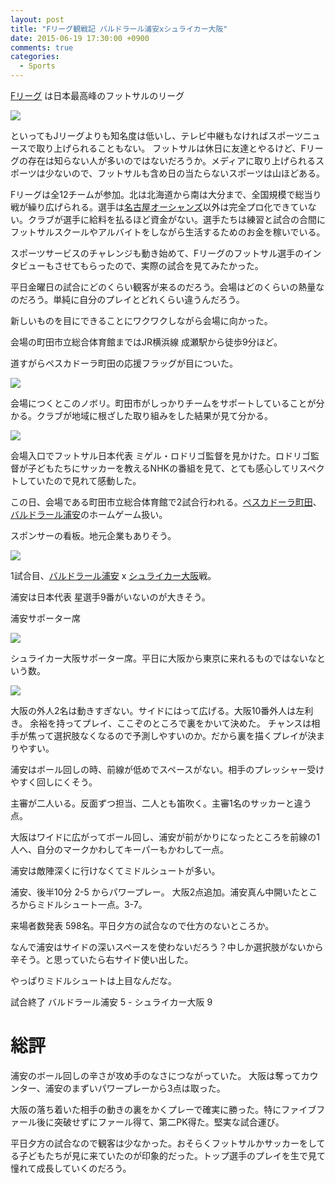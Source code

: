```yaml
---
layout: post
title: "Fリーグ観戦記 バルドラール浦安xシュライカー大阪"
date: 2015-06-19 17:30:00 +0900
comments: true
categories:
  - Sports
---
```

[バルドラール浦安]: http://bardral-urayasu.com/
[ペスカドーラ町田]: http://www.pescadola-machida.com/
[シュライカー大阪]: http://shriker.osaka.jp/
[名古屋オーシャンズ]: http://www.nagoyaoceans.com/

[Fリーグ](http://www.fleague.jp/) は日本最高峰のフットサルのリーグ

![](/images/2015/06/20150619-game01.JPG)

といってもJリーグよりも知名度は低いし、テレビ中継もなければスポーツニュースで取り上げられることもない。
フットサルは休日に友達とやるけど、Fリーグの存在は知らない人が多いのではないだろうか。メディアに取り上げられるスポーツは少ないので、フットサルも含め日の当たらないスポーツは山ほどある。

Fリーグは全12チームが参加。北は北海道から南は大分まで、全国規模で総当り戦が繰り広げられる。選手は[名古屋オーシャンズ]以外は完全プロ化できていない。クラブが選手に給料を払るほど資金がない。選手たちは練習と試合の合間にフットサルスクールやアルバイトをしながら生活するためのお金を稼いでいる。

スポーツサービスのチャレンジも動き始めて、Fリーグのフットサル選手のインタビューもさせてもらったので、実際の試合を見てみたかった。

平日金曜日の試合にどのくらい観客が来るのだろう。会場はどのくらいの熱量なのだろう。単純に自分のプレイとどれくらい違うんだろう。

新しいものを目にできることにワクワクしながら会場に向かった。

会場の町田市立総合体育館まではJR横浜線 成瀬駅から徒歩9分ほど。

道すがらペスカドーラ町田の応援フラッグが目についた。

![](/images/2015/06/20150619-machida-support.JPG)

会場につくとこのノボリ。町田市がしっかりチームをサポートしていることが分かる。クラブが地域に根ざした取り組みをした結果が見て分かる。

![](/images/2015/06/20150619-arena.JPG)

会場入口でフットサル日本代表 ミゲル・ロドリゴ監督を見かけた。ロドリゴ監督が子どもたちにサッカーを教えるNHKの番組を見て、とても感心してリスペクトしていたので見れて感動した。

<!-- more -->

この日、会場である町田市立総合体育館で2試合行われる。[ペスカドーラ町田]、[バルドラール浦安]のホームゲーム扱い。

スポンサーの看板。地元企業もありそう。

![](/images/2015/06/20150619-sponsors.JPG)

1試合目、[バルドラール浦安] x [シュライカー大阪]戦。

浦安は日本代表 星選手9番がいないのが大きそう。

浦安サポーター席

![](/images/2015/06/20150619-urayasu-supporters.JPG)

シュライカー大阪サポーター席。平日に大阪から東京に来れるものではないなという数。

![](/images/2015/06/20150619-osaka-supporters.JPG)

大阪の外人2名は動きすぎない。サイドにはって広げる。大阪10番外人は左利き。
余裕を持ってプレイ、ここぞのところで裏をかいて決めた。
チャンスは相手が焦って選択肢なくなるので予測しやすいのか。だから裏を描くプレイが決まりやすい。

浦安はボール回しの時、前線が低めでスペースがない。相手のプレッシャー受けやすく回しにくそう。

主審が二人いる。反面ずつ担当、二人とも笛吹く。主審1名のサッカーと違う点。

大阪はワイドに広がってボール回し、浦安が前がかりになったところを前線の1人へ、自分のマークかわしてキーパーもかわして一点。

浦安は敵陣深くに行けなくてミドルシュートが多い。

浦安、後半10分 2-5 からパワープレー。
大阪2点追加。浦安真ん中開いたところからミドルシュート一点。3-7。

来場者数発表 598名。平日夕方の試合なので仕方のないところか。

なんで浦安はサイドの深いスペースを使わないだろう？中しか選択肢がないから辛そう。と思っていたら右サイド使い出した。

やっぱりミドルシュートは上目なんだな。

試合終了 バルドラール浦安 5 - シュライカー大阪 9

# 総評

浦安のボール回しの辛さが攻め手のなさにつながっていた。
大阪は奪ってカウンター、浦安のまずいパワープレーから3点は取った。

大阪の落ち着いた相手の動きの裏をかくプレーで確実に勝った。特にファイブファール後に突破せずにファール得て、第二PK得た。堅実な試合運び。

平日夕方の試合なので観客は少なかった。おそらくフットサルかサッカーをしてる子どもたちが見に来ていたのが印象的だった。トップ選手のプレイを生で見て憧れて成長していくのだろう。